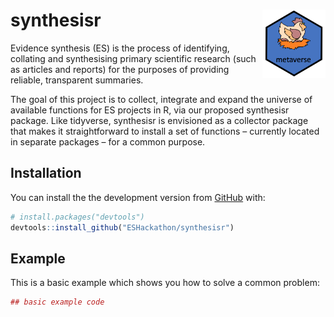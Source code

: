
<!-- README.md is generated from README.Rmd. Please edit that file -->
synthesisr <img src="synthesisr.png" align="right" width="20%" height="20%" />
============================================================================

Evidence synthesis (ES) is the process of identifying, collating and synthesising primary scientific research (such as articles and reports) for the purposes of providing reliable, transparent summaries.

The goal of this project is to collect, integrate and expand the universe of available functions for ES projects in R, via our proposed synthesisr package. Like tidyverse, synthesisr is envisioned as a collector package that makes it straightforward to install a set of functions – currently located in separate packages – for a common purpose.

Installation
------------

You can install the the development version from [GitHub](https://github.com/) with:

``` r
# install.packages("devtools")
devtools::install_github("ESHackathon/synthesisr")
```

Example
-------

This is a basic example which shows you how to solve a common problem:

``` r
## basic example code
```
